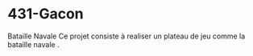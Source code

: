 # 431-Gacon
Bataille Navale
Ce projet consiste à realiser un plateau de jeu comme la bataille navale .
